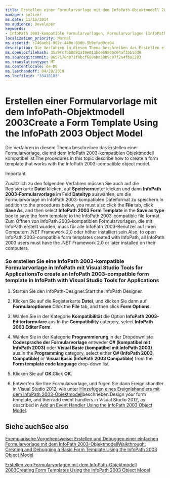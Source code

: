 ```yaml
---
title: Erstellen einer Formularvorlage mit dem InfoPath-Objektmodell 2003
manager: soliver
ms.date: 11/16/2014
ms.audience: Developer
keywords:
- InfoPath 2003-kompatible Formularvorlagen, Formularvorlagen [InfoPath 2007], Erstellen von InfoPath 2003-kompatibel, InfoPath 2007, Erstellen von InfoPath 2003-kompatiblen Formularvorlagen
localization_priority: Normal
ms.assetid: c746aeb1-902c-440e-830b-5b9efad0ca04
description: Die Verfahren in diesem Thema beschreiben das Erstellen einer Formularvorlage, die mit dem InfoPath 2003-kompatiblen Objektmodell kompatibel ist.
ms.openlocfilehash: 35a9fcfbb0d93a19e013bde6980bc94af3bb5dd9
ms.sourcegitcommit: 8657170d071f9bcf680aba50b9c07f2a4fb82283
ms.translationtype: MT
ms.contentlocale: de-DE
ms.lasthandoff: 04/28/2019
ms.locfileid: "33418183"
---
```

# <a name="create-a-form-template-using-the-infopath-2003-object-model"></a><span data-ttu-id="e967d-104">Erstellen einer Formularvorlage mit dem InfoPath-Objektmodell 2003</span><span class="sxs-lookup"><span data-stu-id="e967d-104">Create a Form Template Using the InfoPath 2003 Object Model</span></span>

<span data-ttu-id="e967d-105">Die Verfahren in diesem Thema beschreiben das Erstellen einer Formularvorlage, die mit dem InfoPath 2003-kompatiblen Objektmodell kompatibel ist.</span><span class="sxs-lookup"><span data-stu-id="e967d-105">The procedures in this topic describe how to create a form template that works with the InfoPath 2003-compatible object model.</span></span>
  
> [!IMPORTANT]
> <span data-ttu-id="e967d-106">Zusätzlich zu den folgenden Verfahren müssen Sie auch auf die Registerkarte **Datei** klicken, auf **Speichern**unter klicken und dann **InfoPath 2003-Formularvorlage** im Feld **Dateityp** auswählen, um die Formularvorlage im InfoPath 2003-kompatiblen Dateiformat zu speichern.</span><span class="sxs-lookup"><span data-stu-id="e967d-106">In addition to the procedures below, you must also click the **File** tab, click **Save As**, and then select **InfoPath 2003 Form Template** in the **Save as type** box to save the form template to the InfoPath 2003-compatible file format.</span></span> <span data-ttu-id="e967d-107">Zum Öffnen von InfoPath 2003-kompatiblen Formularvorlagen, die mit InfoPath erstellt wurden, muss für alle InfoPath 2003-Benutzer auf ihren Computern .NET Framework 2,0 oder höher installiert sein.</span><span class="sxs-lookup"><span data-stu-id="e967d-107">Also, to open InfoPath 2003-compatible form templates created with InfoPath, all InfoPath 2003 users must have the .NET Framework 2.0 or later installed on their computers.</span></span> 
  
### <a name="to-create-an-infopath-2003-compatible-form-template-in-infopath-with-visual-studio-tools-for-applications"></a><span data-ttu-id="e967d-108">So erstellen Sie eine InfoPath 2003-kompatible Formularvorlage in InfoPath mit Visual Studio Tools for Applications</span><span class="sxs-lookup"><span data-stu-id="e967d-108">To create an InfoPath 2003-compatible form template in InfoPath with Visual Studio Tools for Applications</span></span>

1. <span data-ttu-id="e967d-109">Starten Sie den InfoPath-Designer.</span><span class="sxs-lookup"><span data-stu-id="e967d-109">Start the InfoPath Designer.</span></span>
    
2. <span data-ttu-id="e967d-110">Klicken Sie auf die Registerkarte **Datei**, und klicken Sie dann auf **Formularoptionen**.</span><span class="sxs-lookup"><span data-stu-id="e967d-110">Click the **File** tab, and then click **Form Options**.</span></span>
    
3. <span data-ttu-id="e967d-111">Wählen Sie in der Kategorie **Kompatibilität** die Option **InfoPath 2003-Editorformulare** aus.</span><span class="sxs-lookup"><span data-stu-id="e967d-111">In the **Compatibility** category, select **InfoPath 2003 Editor Form**.</span></span>
    
4. <span data-ttu-id="e967d-112">Wählen Sie in der Kategorie **Programmierung** in der Dropdownliste **Codesprache der Formularvorlage** entweder **C# (kompatibel mit InfoPath 2003)** oder **Visual Basic (kompatibel mit InfoPath 2003)** aus.</span><span class="sxs-lookup"><span data-stu-id="e967d-112">In the **Programming** category, select either **C# (InfoPath 2003 Compatible)** or **Visual Basic (InfoPath 2003 Compatible)** from the **Form template code language** drop-down list.</span></span> 
    
5. <span data-ttu-id="e967d-113">Klicken Sie auf **OK**.</span><span class="sxs-lookup"><span data-stu-id="e967d-113">Click **OK**.</span></span>
    
6. <span data-ttu-id="e967d-114">Entwerfen Sie Ihre Formularvorlage, und fügen Sie dann Ereignishandler in Visual Studio 2012, wie unter [Hinzufügen eines Ereignishandlers mit dem InfoPath 2003-Objektmodell](how-to-add-an-event-handler-using-the-infopath-2003-object-model.md)beschrieben.</span><span class="sxs-lookup"><span data-stu-id="e967d-114">Design your form template, and then add event handlers in Visual Studio 2012, as described in [Add an Event Handler Using the InfoPath 2003 Object Model](how-to-add-an-event-handler-using-the-infopath-2003-object-model.md).</span></span>
    
## <a name="see-also"></a><span data-ttu-id="e967d-115">Siehe auch</span><span class="sxs-lookup"><span data-stu-id="e967d-115">See also</span></span>



[<span data-ttu-id="e967d-116">Exemplarische Vorgehensweise: Erstellen und Debuggen einer einfachen Formularvorlage mit dem InfoPath 2003-Objektmodell</span><span class="sxs-lookup"><span data-stu-id="e967d-116">Walkthrough: Creating and Debugging a Basic Form Template Using the InfoPath 2003 Object Model</span></span>](walkthrough-create-and-debug-basic-form-template-using-infopath-object-model.md)
  
[<span data-ttu-id="e967d-117">Erstellen von Formularvorlagen mit dem InfoPath-Objektmodell 2003</span><span class="sxs-lookup"><span data-stu-id="e967d-117">Creating Form Templates Using the InfoPath 2003 Object Model</span></span>](creating-form-templates-using-the-infopath-2003-object-model.md)

